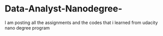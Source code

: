 # Data-Analyst-Nanodegree-
I am posting all the assignments and the codes that i learned from udacity nano degree program
